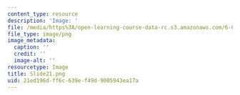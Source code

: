 ```yaml
---
content_type: resource
description: 'Image: '
file: /media/https%3A/open-learning-course-data-rc.s3.amazonaws.com/6-004-computation-structures-spring-2017/21ed196dff6c639ef49d9005943ea17a_Slide21.png
file_type: image/png
image_metadata:
  caption: ''
  credit: ''
  image-alt: ''
resourcetype: Image
title: Slide21.png
uid: 21ed196d-ff6c-639e-f49d-9005943ea17a
---
```

